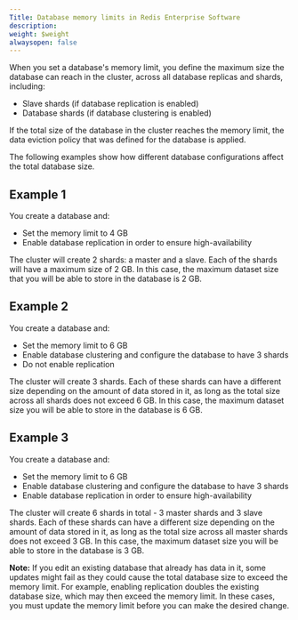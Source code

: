 ```yaml
---
Title: Database memory limits in Redis Enterprise Software
description: 
weight: $weight
alwaysopen: false
---
```

When you set a database's memory limit, you define the maximum size the
database can reach in the cluster, across all database replicas and
shards, including:

-   Slave shards (if database replication is enabled)
-   Database shards (if database clustering is enabled)

If the total size of the database in the cluster reaches the memory
limit, the data eviction policy that was defined for the database is
applied.

The following examples show how different database configurations affect
the total database size.

Example 1
---------

You create a database and:

-   Set the memory limit to 4 GB
-   Enable database replication in order to ensure high-availability

The cluster will create 2 shards: a master and a slave. Each of the
shards will have a maximum size of 2 GB. In this case, the maximum
dataset size that you will be able to store in the database is 2 GB.

Example 2
---------

You create a database and:

-   Set the memory limit to 6 GB
-   Enable database clustering and configure the database to have 3
    shards
-   Do not enable replication

The cluster will create 3 shards. Each of these shards can have a
different size depending on the amount of data stored in it, as long as
the total size across all shards does not exceed 6 GB. In this case, the
maximum dataset size you will be able to store in the database is 6 GB.

Example 3
---------

You create a database and:

-   Set the memory limit to 6 GB
-   Enable database clustering and configure the database to have 3
    shards
-   Enable database replication in order to ensure high-availability

The cluster will create 6 shards in total - 3 master shards and 3 slave
shards. Each of these shards can have a different size depending on the
amount of data stored in it, as long as the total size across all master
shards does not exceed 3 GB. In this case, the maximum dataset size you
will be able to store in the database is 3 GB.

**Note:** If you edit an existing database that already has data in it,
some updates might fail as they could cause the total database size to
exceed the memory limit. For example, enabling replication doubles the
existing database size, which may then exceed the memory limit. In these
cases, you must update the memory limit before you can make the desired
change.

